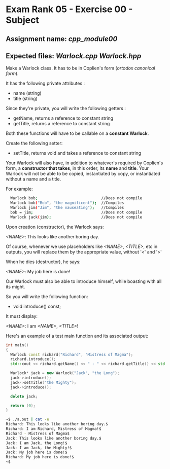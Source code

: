 
# Exam Rank 05 - Exercise 00 - Subject

Assignment name: *cpp_module00*
--------------------------------------------------------------------------------
Expected files: *Warlock.cpp Warlock.hpp*
--------------------------------------------------------------------------------

Make a Warlock class. It has to be in Coplien's form (*ortodox canonical form*).

It has the following private attributes :
* name (string)
* title (string)

Since they're private, you will write the following getters :
* getName, returns a reference to constant string
* getTitle, returns a reference to constant string

Both these functions will have to be callable on a **constant Warlock**.

Create the following setter: 
* setTitle, returns void and takes a reference to constant string

Your Warlock will also have, in addition to whatever's required by Coplien's form, a **constructor that takes**, in this order, its **name** and **title**. Your Warlock will not be able to be copied, instantiated by copy, or instantiated without a name and a title.

For example:

```bash
  Warlock bob;                            //Does not compile
  Warlock bob("Bob", "the magnificent");  //Compiles
  Warlock jim("Jim", "the nauseating");   //Compiles
  bob = jim;                              //Does not compile
  Warlock jack(jim);                      //Does not compile
```

Upon creation (constructor), the Warlock says:

*\<NAME\>*: This looks like another boring day.

Of course, whenever we use placeholders like *\<NAME\>*, *\<TITLE\>*, etc in outputs, you will replace them by the appropriate value, without '<' and '>'

When he dies (destructor), he says:

*\<NAME\>*: My job here is done!

Our Warlock must also be able to introduce himself, while boasting with all its might.

So you will write the following function:
* void introduce() const;

It must display:

*\<NAME\>*: I am *\<NAME\>*, *\<TITLE\>*!

Here's an example of a test main function and its associated output:

```cpp
int main()
{
  Warlock const richard("Richard", "Mistress of Magma");
  richard.introduce();
  std::cout << richard.getName() << " - " << richard.getTitle() << std::endl;

  Warlock* jack = new Warlock("Jack", "the Long");
  jack->introduce();
  jack->setTitle("the Mighty");
  jack->introduce();

  delete jack;

  return (0);
}
```

```bash
~$ ./a.out | cat -e
Richard: This looks like another boring day.$
Richard: I am Richard, Mistress of Magma!$
Richard - Mistress of Magma$
Jack: This looks like another boring day.$
Jack: I am Jack, the Long!$
Jack: I am Jack, the Mighty!$
Jack: My job here is done!$
Richard: My job here is done!$
~$
```
